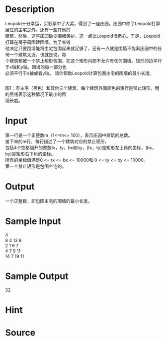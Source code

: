 
# Description

<div class="content"><div>Leopold十分幸运，买彩票中了大奖，得到了一座庄园。庄园中除了Leopold打算居住的主宅之外，还有一些其他的</div>
<div>建筑。然后，这座庄园缺少围墙保护，这一点让Loepold很担心。于是，Loepold打算在房子周围建围墙，为了省钱</div>
<div>他决定只要围墙能将主宅包围起来就足够了，还有一点就是围墙不能离庄园中的任何一个建筑太近。也就是说，每</div>
<div>个建筑都被一个禁止矩形包围，在这个矩形内部不允许有任何围墙。矩形的边平行于x轴和y轴。围墙的每一部分也</div>
<div>必须平行于x轴或者y轴。 请你帮助Leopold计算包围主宅的围墙的最小长度。</div>
<p><img border="0" src="source/bzoj/1343/img/aHR0cHM6Ly9seWRzeS5jb20vSnVkZ2VPbmxpbmUvaW1hZ2VzLzEzNDMuanBn.jpg" alt=""/></p>
<div>图1：有主宅（黑色）和其他三个建筑，每个建筑外面灰色的矩行是禁止矩形，粗的黑线表示这种情况下最小的围</div>
<div>墙长度。</div></div>

# Input

<div class="content"><div>第一行是一个正整数m（1&lt;=m&lt;= 100），表示庄园中建筑的总数。</div>
<div>接下来的m行，每行描述了一个建筑对应的禁止矩形，</div>
<div>包括4个空格隔开的整数tx，ty，bx和by，(tx，ty)是矩形左上角的坐标，(bx，by)是矩形右下角的坐标。</div>
<div>所有的坐标值满足0 &lt;= tx &lt;= bx &lt;= 10000和 0 &lt;= ty &lt;= by &lt;= 10000。</div>
<div>第一个禁止矩形是包围主宅的。</div></div>

# Output

<div class="content"><p>一个正整数，即包围主宅的围墙的最小长度。</p></div>

# Sample Input

<div class="content"><span class="sampledata">4<br/>
8 4 13 8<br/>
2 1 6 7<br/>
4 7 9 11<br/>
14 7 19 11	</span></div>

# Sample Output

<div class="content"><span class="sampledata">32</span></div>

# Hint

<div class="content"><p></p></div>

# Source

<div class="content"><p><a href="problemset.php?search="></a></p></div>

